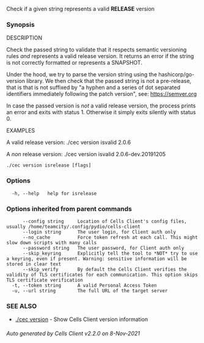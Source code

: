 Check if a given string represents a valid **RELEASE** version

### Synopsis


DESCRIPTION

  Check the passed string to validate that it respects semantic versioning rules
  *and* represents a valid release version.
  It returns an error if the string is not correctly formatted or represents a SNAPSHOT.
  
  Under the hood, we try to parse the version string using the hashicorp/go-version library.
  We then check that the passed string is not a pre-release, that is that is not suffixed 
  by "a hyphen and a series of dot separated identifiers immediately following the patch version", 
  see: https://semver.org
  
  In case the passed version is *not* a valid release version, the process prints an error 
  and exits with status 1. Otherwise it simply exits silently with status 0.

EXAMPLES

  A valid release version:
   ./cec version isvalid 2.0.6

  A *non* release version:
   ./cec version isvalid 2.0.6-dev.20191205


```
./cec version isrelease [flags]
```

### Options

```
  -h, --help   help for isrelease
```

### Options inherited from parent commands

```
      --config string     Location of Cells Client's config files, usually /home/teamcity/.config/pydio/cells-client
      --login string      The user login, for Client auth only
      --no_cache          Force token refresh at each call. This might slow down scripts with many calls
      --password string   The user password, for Client auth only
      --skip_keyring      Explicitly tell the tool to *NOT* try to use a keyring, even if present. Warning: sensitive information will be stored in clear text
      --skip_verify       By default the Cells Client verifies the validity of TLS certificates for each communication. This option skips TLS certificate verification
  -t, --token string      A valid Personal Access Token
  -u, --url string        The full URL of the target server
```

### SEE ALSO

* [./cec version](./cec-version)	 - Show Cells Client version information

###### Auto generated by Cells Client v2.2.0 on 8-Nov-2021

